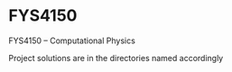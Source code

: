 # FYS4150
FYS4150 – Computational Physics

Project solutions are in the directories named accordingly
